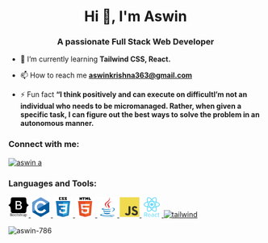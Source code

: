 <h1 align="center">Hi 👋, I'm Aswin</h1>
<h3 align="center">A passionate Full Stack Web Developer</h3>
<!-- <img align="center"" alt="Coding" width="800" height="400" src="https://miro.medium.com/max/720/0*7Q3yvSIv_t0ioJ-Z.gif">
<p align="left"> <img src="https://komarev.com/ghpvc/?username=aswin-786&label=Profile%20views&color=0e75b6&style=flat" alt="aswin-786" /> </p> -->


- 🌱 I’m currently learning **Tailwind CSS, React.**

- 📫 How to reach me **aswinkrishna363@gmail.com**

- ⚡ Fun fact **“I think positively and can execute on difficultI’m not an individual who needs to be micromanaged. Rather, when given a specific task, I can figure out the best ways to solve the problem in an autonomous manner.**

<h3 align="left">Connect with me:</h3>
<p align="left">
<a href="https://linkedin.com/in/aswin a" target="blank"><img align="center" src="https://raw.githubusercontent.com/rahuldkjain/github-profile-readme-generator/master/src/images/icons/Social/linked-in-alt.svg" alt="aswin a" height="30" width="40" /></a>
</p>

<h3 align="left">Languages and Tools:</h3>
<p align="left"> <a href="https://getbootstrap.com" target="_blank" rel="noreferrer"> <img src="https://raw.githubusercontent.com/devicons/devicon/master/icons/bootstrap/bootstrap-plain-wordmark.svg" alt="bootstrap" width="40" height="40"/> </a> <a href="https://www.cprogramming.com/" target="_blank" rel="noreferrer"> <img src="https://raw.githubusercontent.com/devicons/devicon/master/icons/c/c-original.svg" alt="c" width="40" height="40"/> </a> <a href="https://www.w3schools.com/css/" target="_blank" rel="noreferrer"> <img src="https://raw.githubusercontent.com/devicons/devicon/master/icons/css3/css3-original-wordmark.svg" alt="css3" width="40" height="40"/> </a> <a href="https://www.w3.org/html/" target="_blank" rel="noreferrer"> <img src="https://raw.githubusercontent.com/devicons/devicon/master/icons/html5/html5-original-wordmark.svg" alt="html5" width="40" height="40"/> </a> <a href="https://www.java.com" target="_blank" rel="noreferrer"> <img src="https://raw.githubusercontent.com/devicons/devicon/master/icons/java/java-original.svg" alt="java" width="40" height="40"/> </a> <a href="https://developer.mozilla.org/en-US/docs/Web/JavaScript" target="_blank" rel="noreferrer"> <img src="https://raw.githubusercontent.com/devicons/devicon/master/icons/javascript/javascript-original.svg" alt="javascript" width="40" height="40"/> </a> <a href="https://reactjs.org/" target="_blank" rel="noreferrer"> <img src="https://raw.githubusercontent.com/devicons/devicon/master/icons/react/react-original-wordmark.svg" alt="react" width="40" height="40"/> </a> <a href="https://tailwindcss.com/" target="_blank" rel="noreferrer"> <img src="https://www.vectorlogo.zone/logos/tailwindcss/tailwindcss-icon.svg" alt="tailwind" width="40" height="40"/> </a> </p>



<p><img align="center" src="https://github-readme-streak-stats.herokuapp.com/?user=aswin-786&" alt="aswin-786" /></p>
